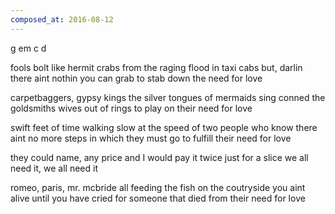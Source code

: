 ```yaml
---
composed_at: 2016-08-12
---
```


g em c d

fools bolt like hermit crabs
from the raging flood in taxi cabs
but, darlin there aint nothin you can grab
to stab down the need for love

carpetbaggers, gypsy kings
the silver tongues of mermaids sing
conned the goldsmiths wives out of rings
to play on their need for love

swift feet of time walking slow
at the speed of two people who know
there aint no more steps in which they must go
to fulfill their need for love

they could name, any price
and I would pay it twice
just for a slice
we all need it, we all need it

romeo, paris, mr. mcbride
all feeding the fish on the coutryside
you aint alive until you have cried for 
someone that died from their need for love
